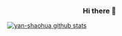 ### &emsp;&emsp;&emsp;&emsp;&emsp;&emsp;&emsp;&emsp;&emsp;&emsp;&emsp;&emsp;&emsp;&emsp;&emsp;&emsp;&emsp;&emsp;&emsp;&emsp;&emsp;Hi there 👋

<!--
**yan-shaohua/yan-shaohua** is a ✨ _special_ ✨ repository because its `README.md` (this file) appears on your GitHub profile.

Here are some ideas to get you started:

- 🔭 I’m currently working on ...
- 🌱 I’m currently learning ...
- 👯 I’m looking to collaborate on ...
- 🤔 I’m looking for help with ...
- 💬 Ask me about ...
- 📫 How to reach me: ...
- 😄 Pronouns: ...
- ⚡ Fun fact: ...
-->
&emsp;&emsp;&emsp;&emsp;&emsp;&emsp;&emsp;&emsp;&emsp;&emsp;&emsp;&emsp;[![yan-shaohua github stats](https://github-readme-stats.vercel.app/api?username=yan-shaohua)](//www.tianheyu.top)
